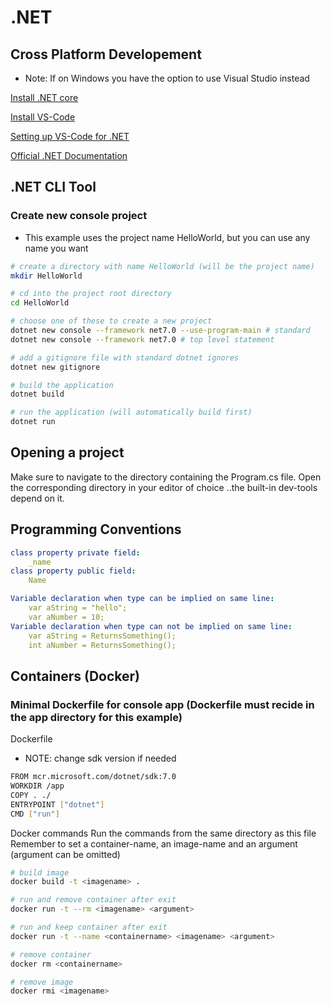 # .NET

## Cross Platform Developement
* Note: If on Windows you have the option to use Visual Studio instead

[Install .NET core](https://learn.microsoft.com/en-us/dotnet/core/install/)

[Install VS-Code](https://code.visualstudio.com/download)

[Setting up VS-Code for .NET](https://code.visualstudio.com/docs/languages/dotnet#_setting-up-vs-code-for-net-development)

[Official .NET Documentation](https://learn.microsoft.com/en-us/dotnet/)


## .NET CLI Tool

### Create new console project
* This example uses the project name HelloWorld, but you can use any name you want
```bash
# create a directory with name HelloWorld (will be the project name)
mkdir HelloWorld

# cd into the project root directory
cd HelloWorld

# choose one of these to create a new project
dotnet new console --framework net7.0 --use-program-main # standard
dotnet new console --framework net7.0 # top level statement

# add a gitignore file with standard dotnet ignores
dotnet new gitignore

# build the application
dotnet build

# run the application (will automatically build first)
dotnet run
```

## Opening a project
Make sure to navigate to the directory containing the Program.cs file.
Open the corresponding directory in your editor of choice
..the built-in dev-tools depend on it.


## Programming Conventions
```yaml
class property private field:
    _name
class property public field:
    Name

Variable declaration when type can be implied on same line:
    var aString = "hello";
    var aNumber = 10;
Variable declaration when type can not be implied on same line:
    var aString = ReturnsSomething();
    int aNumber = ReturnsSomething();
```


## Containers (Docker)

### Minimal Dockerfile for console app (Dockerfile must recide in the app directory for this example)
Dockerfile
* NOTE: change sdk version if needed
```bash
FROM mcr.microsoft.com/dotnet/sdk:7.0
WORKDIR /app
COPY . ./
ENTRYPOINT ["dotnet"]
CMD ["run"]
```

Docker commands
Run the commands from the same directory as this file
Remember to set a container-name, an image-name and an argument (argument can be omitted)
```bash
# build image
docker build -t <imagename> .

# run and remove container after exit
docker run -t --rm <imagename> <argument>

# run and keep container after exit
docker run -t --name <containername> <imagename> <argument>

# remove container
docker rm <containername>

# remove image
docker rmi <imagename>
```
